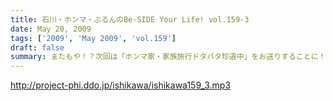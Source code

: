 ```yaml
---
title: 石川・ホンマ・ぶるんのBe-SIDE Your Life! vol.159-3
date: May 20, 2009
tags: ['2009', 'May 2009', 'vol.159']
draft: false
summary: またもや！？次回は「ホンマ家・家族旅行ドタバタ珍道中」をお送りすることに！？なりそうです。親孝行なホンマさんであります・・・NAMAE
---
```


http://project-phi.ddo.jp/ishikawa/ishikawa159_3.mp3